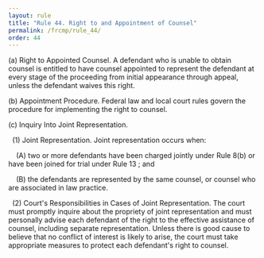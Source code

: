 ```yaml
---
layout: rule
title: "Rule 44. Right to and Appointment of Counsel"
permalink: /frcmp/rule_44/
order: 44
---
```


(a) Right to Appointed Counsel. A defendant who is unable to obtain counsel is entitled to have counsel appointed to represent the defendant at every stage of the proceeding from initial appearance through appeal, unless the defendant waives this right.


(b) Appointment Procedure. Federal law and local court rules govern the procedure for implementing the right to counsel.


(c) Inquiry Into Joint Representation.


&nbsp;&nbsp;(1) Joint Representation. Joint representation occurs when:


&nbsp;&nbsp;&nbsp;&nbsp;(A) two or more defendants have been charged jointly under Rule 8(b) or have been joined for trial under Rule 13 ; and


&nbsp;&nbsp;&nbsp;&nbsp;(B) the defendants are represented by the same counsel, or counsel who are associated in law practice.


&nbsp;&nbsp;(2) Court's Responsibilities in Cases of Joint Representation. The court must promptly inquire about the propriety of joint representation and must personally advise each defendant of the right to the effective assistance of counsel, including separate representation. Unless there is good cause to believe that no conflict of interest is likely to arise, the court must take appropriate measures to protect each defendant's right to counsel.
